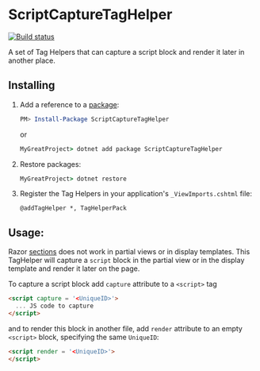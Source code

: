 # ScriptCaptureTagHelper
[![Build status](https://ci.appveyor.com/api/projects/status/vwivx49nk3ofn0p7/branch/master?svg=true)](https://ci.appveyor.com/project/BerserkerDotNet/scriptcapturetaghelper/branch/master)

A set of Tag Helpers that can capture a script block and render it later in another place.

## Installing
1. Add a reference to a [package](https://www.nuget.org/packages/ScriptCaptureTagHelper):
    ```powershell
    PM> Install-Package ScriptCaptureTagHelper
    ```
    or
    ```cmd
    MyGreatProject> dotnet add package ScriptCaptureTagHelper
    ```
1. Restore packages:
    ```cmd
    MyGreatProject> dotnet restore
    ```
1. Register the Tag Helpers in your application's `_ViewImports.cshtml` file:
    ```
    @addTagHelper *, TagHelperPack
    ```
    
## Usage:
Razor [sections](https://docs.microsoft.com/en-us/aspnet/core/mvc/views/layout#sections) does not work in partial views or in display templates. This TagHelper will capture a `script` block in the partial view or in the display template and render it later on the page.

To capture a script block add `capture` attribute to a `<script>` tag
```html
<script capture = '<UniqueID>'>
  ... JS code to capture
</script>
```
and to render this block in another file, add `render` attribute to an empty `<script>` block, specifying the same `UniqueID`:
```html
<script render = '<UniqueID>'>
</script>
```

